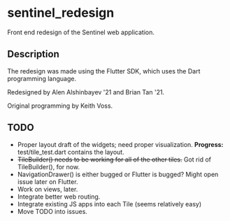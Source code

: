 # sentinel_redesign

Front end redesign of the Sentinel web application.

## Description

The redesign was made using the Flutter SDK, which uses the Dart programming language.

Redesigned by Alen Alshinbayev '21 and Brian Tan '21.

Original programming by Keith Voss.

## TODO

* Proper layout draft of the widgets; need proper visualization. **Progress:** test/tile_test.dart contains the layout.
* ~~TileBuilder() needs to be working for all of the other tiles.~~ Got rid of TileBuilder(), for now.
* NavigationDrawer() is either bugged or Flutter is bugged? Might open issue later on Flutter.
* Work on views, later.
* Integrate better web routing.
* Integrate existing JS apps into each Tile (seems relatively easy)
* Move TODO into issues.
